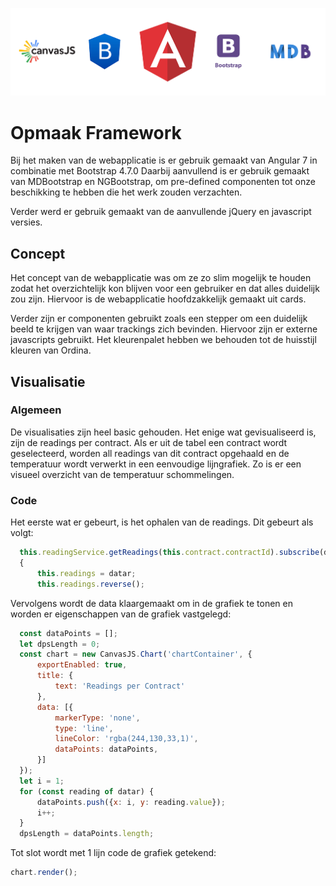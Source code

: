![Front-End Technologies](repo-images/front-end.png "Front-End Technologies")
# Opmaak Framework
Bij het maken van de webapplicatie is er gebruik gemaakt van Angular 7 in combinatie met Bootstrap 4.7.0 Daarbij aanvullend is er gebruik gemaakt van MDBootstrap en NGBootstrap, om pre-defined componenten tot onze beschikking te hebben die het werk zouden verzachten.

Verder werd er gebruik gemaakt van de aanvullende jQuery en javascript versies.

## Concept

Het concept van de webapplicatie was om ze zo slim mogelijk te houden zodat het overzichtelijk kon blijven voor een gebruiker en dat alles duidelijk zou zijn. Hiervoor is de webapplicatie hoofdzakkelijk gemaakt uit cards.

Verder zijn er componenten gebruikt zoals een stepper om een duidelijk beeld te krijgen van waar trackings zich bevinden. Hiervoor zijn er externe javascripts gebruikt.
Het kleurenpalet hebben we behouden tot de huisstijl kleuren van Ordina. 

## Visualisatie
### Algemeen
De visualisaties zijn heel basic gehouden. Het enige wat gevisualiseerd is, zijn de readings per contract. Als er uit de tabel een contract wordt geselecteerd, worden all readings van dit contract opgehaald en de temperatuur wordt verwerkt in een eenvoudige lijngrafiek. Zo is er een visueel overzicht van de temperatuur schommelingen.
### Code
Het eerste wat er gebeurt, is het ophalen van de readings. Dit gebeurt als volgt:
```javascript
  this.readingService.getReadings(this.contract.contractId).subscribe(datar =>
  {
      this.readings = datar;
      this.readings.reverse();
```

Vervolgens wordt de data klaargemaakt om in de grafiek te tonen en worden er eigenschappen van de grafiek vastgelegd:
```javascript
  const dataPoints = [];
  let dpsLength = 0;
  const chart = new CanvasJS.Chart('chartContainer', {
      exportEnabled: true,
      title: {
          text: 'Readings per Contract'
      },
      data: [{
          markerType: 'none',
          type: 'line',
          lineColor: 'rgba(244,130,33,1)',
          dataPoints: dataPoints,
      }]
  });
  let i = 1;
  for (const reading of datar) {
      dataPoints.push({x: i, y: reading.value});
      i++;
  }
  dpsLength = dataPoints.length;
```

Tot slot wordt met 1 lijn code de grafiek getekend:
```javascript
chart.render();
```




